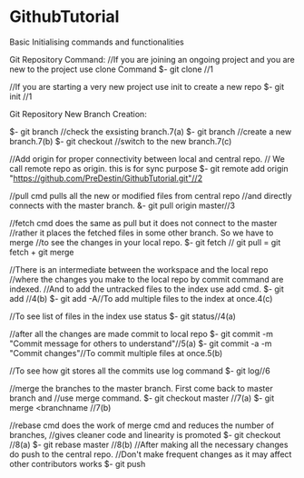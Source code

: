 # GithubTutorial
Basic Initialising commands and functionalities

Git Repository Command:
//If you are joining an ongoing project and you are new to the project use clone Command
$-  git clone <repourl>//1

//If you are starting a very new project use init to create a new repo
$-  git init //1

Git Repository New Branch Creation:

$-  git branch  //check the exsisting branch.7(a)
$-  git branch <branchname>  //create a new branch.7(b)
$-  git checkout <branchname>  //switch to the new branch.7(c)

//Add origin for proper connectivity between local and central repo.
// We call remote repo as origin. this is for sync purpose
$-  git remote add origin "https://github.com/PreDestin/GithubTutorial.git"//2

//pull cmd pulls all the new or modified files from central repo
//and directly connects with the master branch.
&-  git pull origin master//3

//fetch cmd does the same as pull but it does not connect to the master
//rather it places the fetched files in some other branch. So we have to merge
//to see the changes in your local repo.
$-  git fetch // git pull = git fetch + git merge

//There is an intermediate between the workspace and the local repo
//where the changes you make to the local repo by commit command are indexed.
//And to add the untracked files to the index use add cmd.
$-  git add <filename>//4(b)
$-  git add -A//To add multiple files to the index at once.4(c)

//To see list of files in the index use status
$-  git status//4(a)

//after all the changes are made commit to local repo
$-  git commit -m "Commit message for others to understand"//5(a)
$-  git commit -a -m "Commit changes"//To commit multiple files at once.5(b)

//To see how git stores all the commits use log command
$-  git log//6

//merge the branches to the master branch. First come back to master branch and
//use merge command.
$-  git checkout master  //7(a)
$-  git merge <branchname  //7(b)

//rebase cmd does the work of merge cmd and reduces the number of branches,
//gives cleaner code and linearity is promoted
$-  git checkout <branchname>  //8(a)
$-  git rebase master  //8(b)
//After making all the necessary changes do push to the central repo.
//Don't make frequent changes as it may affect other contributors works
$-  git push
